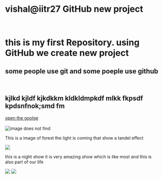 # vishal@iitr27 GitHub new project
<Br>
<h1>this is my first Repository.
using GitHub we create new project </h1>
<h2>some people use git and some poeple use github
</h2>
<Br>
<h2>kjlkd kjldf kjkdkkm kldkldmpkdf mlkk fkpsdf kpdsnfnok;smd fm</h2>
<a href="https://www.google.com/">open the goolge</a><Br>
<Br>
 <img src="https://picsum.photos/200" alt="image does not find"> 
 <p>This is a image of forest the light is coming that show a tandel effect </p>
<img src="https://source.unsplash.com/random/200x200?sig=1" />
<p>this is a night show it is very amazing show which is like most and this is also part of our life </p>
<img src="https://source.unsplash.com/random/200x200?sig=2" />
<img src="https://source.unsplash.com/random/200x200?sig=3" />
